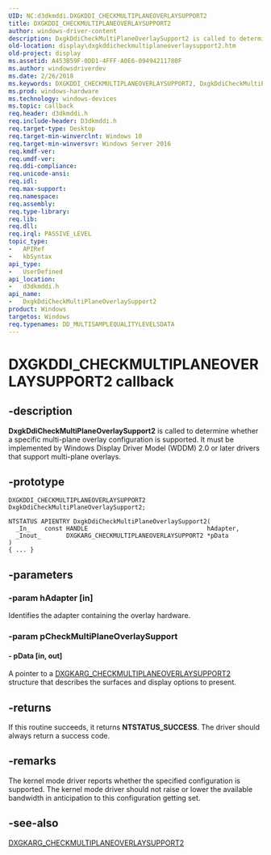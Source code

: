 ```yaml
---
UID: NC:d3dkmddi.DXGKDDI_CHECKMULTIPLANEOVERLAYSUPPORT2
title: DXGKDDI_CHECKMULTIPLANEOVERLAYSUPPORT2
author: windows-driver-content
description: DxgkDdiCheckMultiPlaneOverlaySupport2 is called to determine whether a specific multi-plane overlay configuration is supported.
old-location: display\dxgkddicheckmultiplaneoverlaysupport2.htm
old-project: display
ms.assetid: A453B59F-0DD1-4FFF-A0E6-09494211780F
ms.author: windowsdriverdev
ms.date: 2/26/2018
ms.keywords: DXGKDDI_CHECKMULTIPLANEOVERLAYSUPPORT2, DxgkDdiCheckMultiPlaneOverlaySupport2, DxgkDdiCheckMultiPlaneOverlaySupport2 callback function [Display Devices], d3dkmddi/DxgkDdiCheckMultiPlaneOverlaySupport2, display.dxgkddicheckmultiplaneoverlaysupport2
ms.prod: windows-hardware
ms.technology: windows-devices
ms.topic: callback
req.header: d3dkmddi.h
req.include-header: D3dkmddi.h
req.target-type: Desktop
req.target-min-winverclnt: Windows 10
req.target-min-winversvr: Windows Server 2016
req.kmdf-ver: 
req.umdf-ver: 
req.ddi-compliance: 
req.unicode-ansi: 
req.idl: 
req.max-support: 
req.namespace: 
req.assembly: 
req.type-library: 
req.lib: 
req.dll: 
req.irql: PASSIVE_LEVEL
topic_type:
-	APIRef
-	kbSyntax
api_type:
-	UserDefined
api_location:
-	d3dkmddi.h
api_name:
-	DxgkDdiCheckMultiPlaneOverlaySupport2
product: Windows
targetos: Windows
req.typenames: DD_MULTISAMPLEQUALITYLEVELSDATA
---
```


# DXGKDDI_CHECKMULTIPLANEOVERLAYSUPPORT2 callback


## -description


<b>DxgkDdiCheckMultiPlaneOverlaySupport2</b> is called to determine whether a specific multi-plane overlay configuration is supported.  It must be implemented by Windows Display Driver Model (WDDM) 2.0 or later drivers that support multi-plane overlays.


## -prototype


````
DXGKDDI_CHECKMULTIPLANEOVERLAYSUPPORT2 DxgkDdiCheckMultiPlaneOverlaySupport2;

NTSTATUS APIENTRY DxgkDdiCheckMultiPlaneOverlaySupport2(
  _In_    const HANDLE                                 hAdapter,
  _Inout_       DXGKARG_CHECKMULTIPLANEOVERLAYSUPPORT2 *pData
)
{ ... }
````


## -parameters




### -param hAdapter [in]

Identifies the adapter containing the overlay hardware.


### -param pCheckMultiPlaneOverlaySupport








#### - pData [in, out]

A pointer to a <a href="..\d3dkmddi\ns-d3dkmddi-_dxgkarg_checkmultiplaneoverlaysupport2.md">DXGKARG_CHECKMULTIPLANEOVERLAYSUPPORT2</a> structure that describes the surfaces and display options to present.


## -returns



If this routine succeeds, it returns <b>NTSTATUS_SUCCESS</b>. The driver should always return a success code.




## -remarks



The kernel mode driver reports whether the specified configuration is supported.  The kernel mode driver should not raise or lower the available bandwidth in anticipation to this configuration getting set.




## -see-also

<a href="..\d3dkmddi\ns-d3dkmddi-_dxgkarg_checkmultiplaneoverlaysupport2.md">DXGKARG_CHECKMULTIPLANEOVERLAYSUPPORT2</a>



 

 


